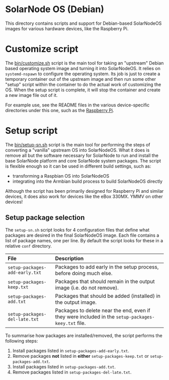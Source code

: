 # SolarNode OS (Debian)

This directory contains scripts and support for Debian-based SolarNodeOS images for various 
hardware devices, like the Raspberry Pi.

# Customize script

The [bin/customize.sh](bin/customize.sh) script is the main tool for taking an "upstream" Debian
based operating system image and turning it into SolarNodeOS. It relies on `systemd-nspawn` to
configure the operating system. Its job is just to create a temporary container out of the 
upstream image and then run some other "setup" script within the container to do the actual
work of customizing the OS. When the setup script is complete, it will stop the container and
create a new image file out of it.

For example use, see the README files in the various device-specific directories under this one,
such as the [Raspberry Pi](pi/#setup-script).

# Setup script

The [bin/setup-sn.sh](bin/setup-sn.sh) script is the main tool for performing the steps of 
converting a "vanilla" upstream OS into SolarNodeOS. What it does is remove all but the software
necessary for SolarNode to run and  install the base SolarNode platform and core SolarNode system
packages. The script is flexible enough so it can be used in different build settings, such as:

 * transforming a Raspbian OS into SolarNodeOS
 * integrating into the Armbian build process to build SolarNodeOS directly

Although the script has been primarily designed for Raspberry Pi and similar devices, it does also
work for devices like the eBox 330MX. YMMV on other devices!

## Setup package selection

The `setup-sn.sh` script looks for 4 configuration files that define what packages are desired in
the final SolarNodeOS image. Each file contains a list of package names, one per line. By default
the script looks for these in a relative `conf` directory.

| File                            | Description |
|:--------------------------------|:------------|
| `setup-packages-add-early.txt`  | Packages to add early in the setup process, before doing much else. |
| `setup-packages-keep.txt`       | Packages that should remain in the output image (i.e. do not remove). |
| `setup-packages-add.txt`        | Packages that should be added (installed) in the output image. |
| `setup-packages-del-late.txt`   | Packages to delete near the end, even if they were included in the `setup-packages-keey.txt` file. |

To summarise how packages are installed/removed, the script performs the following steps:

 1. Install packages listed in `setup-packages-add-early.txt`.
 2. Remove packages **not** listed in **either** `setup-packages-keep.txt` or `setup-packages-add.txt`.
 3. Install packages listed in `setup-packages-add.txt`.
 4. Remove packages listed in `setup-packages-del-late.txt`.
